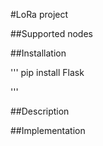 #LoRa project

##Supported nodes

##Installation

'''
pip install Flask

'''

##Description

##Implementation
